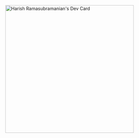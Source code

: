<a href="https://app.daily.dev/rharish100193"><img src="https://api.daily.dev/devcards/da96be04d664458f94fcd701a6cbba30.png?r=kta" width="400" alt="Harish Ramasubramanian's Dev Card"/></a>

<!--
**rharish100193/rharish100193** is a ✨ _special_ ✨ repository because its `README.md` (this file) appears on your GitHub profile.

Here are some ideas to get you started:

- 🔭 I’m currently working on ...
- 🌱 I’m currently learning ...
- 👯 I’m looking to collaborate on ...
- 🤔 I’m looking for help with ...
- 💬 Ask me about ...
- 📫 How to reach me: ...
- ⚡ Fun fact: ...
-->

